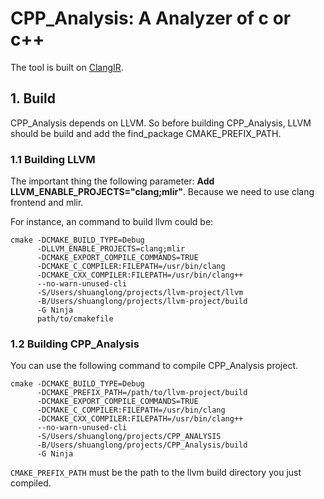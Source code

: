 
# CPP_Analysis: A Analyzer of c or c++

The tool is built on [ClangIR](https://llvm.github.io/clangir//).

## 1.  Build
CPP_Analysis depends on LLVM. So before building CPP_Analysis, LLVM should be build and add the find_package CMAKE_PREFIX_PATH.

### 1.1 Building LLVM
The important thing the following parameter: **Add LLVM_ENABLE_PROJECTS="clang;mlir"**. Because we need to use clang frontend and mlir.

For instance, an command to build llvm could be:
```
cmake -DCMAKE_BUILD_TYPE=Debug
      -DLLVM_ENABLE_PROJECTS=clang;mlir
      -DCMAKE_EXPORT_COMPILE_COMMANDS=TRUE 
      -DCMAKE_C_COMPILER:FILEPATH=/usr/bin/clang
      -DCMAKE_CXX_COMPILER:FILEPATH=/usr/bin/clang++
      --no-warn-unused-cli 
      -S/Users/shuanglong/projects/llvm-project/llvm 
      -B/Users/shuanglong/projects/llvm-project/build 
      -G Ninja 
      path/to/cmakefile
```

### 1.2 Building CPP_Analysis
You can use the following command to compile CPP_Analysis project.
```
cmake -DCMAKE_BUILD_TYPE=Debug 
	  -DCMAKE_PREFIX_PATH=/path/to/llvm-project/build 
	  -DCMAKE_EXPORT_COMPILE_COMMANDS=TRUE 
	  -DCMAKE_C_COMPILER:FILEPATH=/usr/bin/clang 
	  -DCMAKE_CXX_COMPILER:FILEPATH=/usr/bin/clang++ 
	  --no-warn-unused-cli 
	  -S/Users/shuanglong/projects/CPP_ANALYSIS 
	  -B/Users/shuanglong/projects/CPP_Analysis/build 
	  -G Ninja
```

`CMAKE_PREFIX_PATH` must be the path to the llvm build directory you just compiled.




